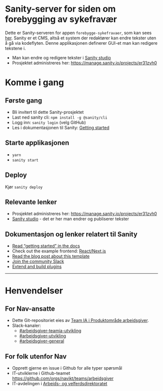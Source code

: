 Sanity-server for siden om forebygging av sykefravær
================

Dette er Sanity-serveren for appen `forebygge-sykefravaer`, som kan sees [her](https://arbeidsgiver.nav.no/forebygge-sykefravaer).
Sanity er et CMS, altså et system der redaktører kan endre tekster uten å gå via kodeflyten. Denne applikasjonen definerer GUI-et man kan redigere tekstene i.

 - Man kan endre og redigere tekster i [Sanity studio](https://forebygge-sykefravaer.sanity.studio/)
 - Prosjektet administreres her: https://manage.sanity.io/projects/er31zvh0

# Komme i gang
## Første gang
 - Bli invitert til dette Sanity-prosjektet
 - Last ned sanity cli: `npm install -g @sanity/cli`
 - Logg inn: `sanity login` (velg GitHub)
 - Les i dokumentasjonen til Sanity: [Getting started](https://www.sanity.io/docs/introduction/getting-started?utm_source=readme)

## Starte applikasjonen
 - `yarn`
 - `sanity start`

## Deploy
Kjør `sanity deploy`

## Relevante lenker
 - Prosjektet administreres her: https://manage.sanity.io/projects/er31zvh0
 - [Sanity studio](https://forebygge-sykefravaer.sanity.studio/) - det er her man endrer og publiserer tekster

## Dokumentasjon og lenker relatert til Sanity
- [Read “getting started” in the docs](https://www.sanity.io/docs/introduction/getting-started?utm_source=readme)
- Check out the example frontend: [React/Next.js](https://github.com/sanity-io/tutorial-sanity-blog-react-next)
- [Read the blog post about this template](https://www.sanity.io/blog/build-your-own-blog-with-sanity-and-next-js?utm_source=readme)
- [Join the community Slack](https://slack.sanity.io/?utm_source=readme)
- [Extend and build plugins](https://www.sanity.io/docs/content-studio/extending?utm_source=readme)

---

# Henvendelser

## For Nav-ansatte
* Dette Git-repositoriet eies av [Team IA i Produktområde arbeidsgiver](https://navno.sharepoint.com/sites/intranett-prosjekter-og-utvikling/SitePages/Produktomr%C3%A5de-arbeidsgiver.aspx).
* Slack-kanaler:
    * [#arbeidsgiver-teamia-utvikling](https://nav-it.slack.com/archives/C016KJA7CFK)
    * [#arbeidsgiver-utvikling](https://nav-it.slack.com/archives/CD4MES6BB)
    * [#arbeidsgiver-general](https://nav-it.slack.com/archives/CCM649PDH)

## For folk utenfor Nav
* Opprett gjerne en issue i Github for alle typer spørsmål
* IT-utviklerne i Github-teamet https://github.com/orgs/navikt/teams/arbeidsgiver
* IT-avdelingen i [Arbeids- og velferdsdirektoratet](https://www.nav.no/no/NAV+og+samfunn/Kontakt+NAV/Relatert+informasjon/arbeids-og-velferdsdirektoratet-kontorinformasjon)
